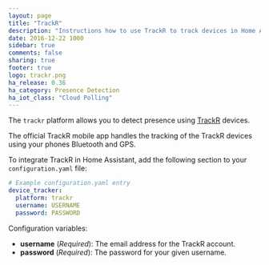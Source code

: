 ```yaml
---
layout: page
title: "TrackR"
description: "Instructions how to use TrackR to track devices in Home Assistant."
date: 2016-12-22 1000
sidebar: true
comments: false
sharing: true
footer: true
logo: trackr.png
ha_release: 0.36
ha_category: Presence Detection
ha_iot_class: "Cloud Polling"
---
```



The `trackr` platform allows you to detect presence using [TrackR](https://www.thetrackr.com/) devices. 

The official TrackR mobile app handles the tracking of the TrackR devices using your phones Bluetooth and GPS.

To integrate TrackR in Home Assistant, add the following section to your `configuration.yaml` file:

```yaml
# Example configuration.yaml entry
device_tracker:
  platform: trackr
  username: USERNAME
  password: PASSWORD
```

Configuration variables:

- **username** (*Required*): The email address for the TrackR account.
- **password** (*Required*): The password for your given username.
